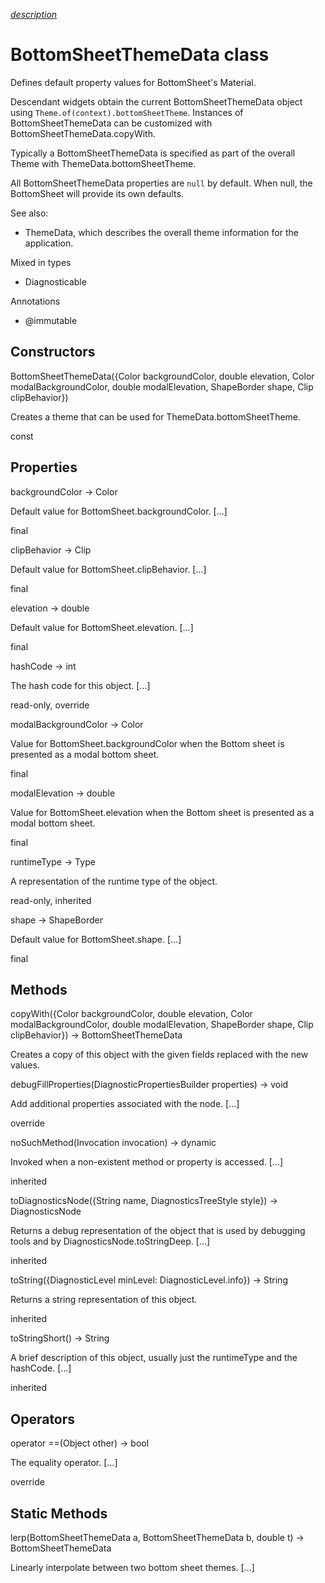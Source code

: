 [*description*][description]

# BottomSheetThemeData class #

Defines default property values for BottomSheet's Material.

Descendant widgets obtain the current BottomSheetThemeData object using `Theme.of(context).bottomSheetTheme`. Instances of BottomSheetThemeData can be customized with BottomSheetThemeData.copyWith.

Typically a BottomSheetThemeData is specified as part of the overall Theme with ThemeData.bottomSheetTheme.

All BottomSheetThemeData properties are `null` by default. When null, the BottomSheet will provide its own defaults.

See also:

 *  ThemeData, which describes the overall theme information for the application.

Mixed in types

 *  Diagnosticable

Annotations

 *  @immutable

## Constructors ##

BottomSheetThemeData(\{Color backgroundColor, double elevation, Color modalBackgroundColor, double modalElevation, ShapeBorder shape, Clip clipBehavior\})

Creates a theme that can be used for ThemeData.bottomSheetTheme.

const

## Properties ##

backgroundColor → Color

Default value for BottomSheet.backgroundColor. \[...\]

final

clipBehavior → Clip

Default value for BottomSheet.clipBehavior. \[...\]

final

elevation → double

Default value for BottomSheet.elevation. \[...\]

final

hashCode → int

The hash code for this object. \[...\]

read-only, override

modalBackgroundColor → Color

Value for BottomSheet.backgroundColor when the Bottom sheet is presented as a modal bottom sheet.

final

modalElevation → double

Value for BottomSheet.elevation when the Bottom sheet is presented as a modal bottom sheet.

final

runtimeType → Type

A representation of the runtime type of the object.

read-only, inherited

shape → ShapeBorder

Default value for BottomSheet.shape. \[...\]

final

## Methods ##

copyWith(\{Color backgroundColor, double elevation, Color modalBackgroundColor, double modalElevation, ShapeBorder shape, Clip clipBehavior\}) → BottomSheetThemeData

Creates a copy of this object with the given fields replaced with the new values.

debugFillProperties(DiagnosticPropertiesBuilder properties) → void

Add additional properties associated with the node. \[...\]

override

noSuchMethod(Invocation invocation) → dynamic

Invoked when a non-existent method or property is accessed. \[...\]

inherited

toDiagnosticsNode(\{String name, DiagnosticsTreeStyle style\}) → DiagnosticsNode

Returns a debug representation of the object that is used by debugging tools and by DiagnosticsNode.toStringDeep. \[...\]

inherited

toString(\{DiagnosticLevel minLevel: DiagnosticLevel.info\}) → String

Returns a string representation of this object.

inherited

toStringShort() → String

A brief description of this object, usually just the runtimeType and the hashCode. \[...\]

inherited

## Operators ##

operator ==(Object other) → bool

The equality operator. \[...\]

override

## Static Methods ##

lerp(BottomSheetThemeData a, BottomSheetThemeData b, double t) → BottomSheetThemeData

Linearly interpolate between two bottom sheet themes. \[...\]


[description]: https://github.com/flutter/flutter/blob/master/packages/flutter/lib/src/material/bottom_sheet_theme.dart#L30